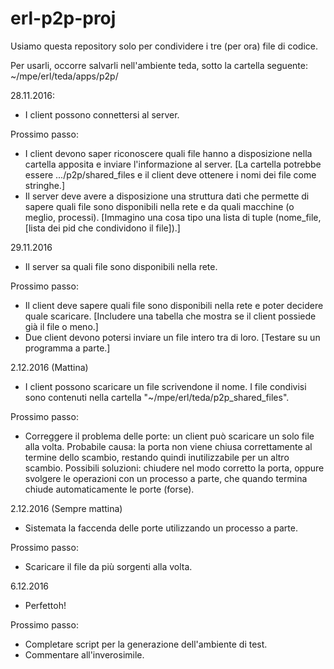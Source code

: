 # erl-p2p-proj

Usiamo questa repository solo per condividere i tre (per ora) file di codice.

Per usarli, occorre salvarli nell'ambiente teda, sotto la cartella seguente:
~/mpe/erl/teda/apps/p2p/

28.11.2016:
- I client possono connettersi al server.

Prossimo passo:
- I client devono saper riconoscere quali file hanno a disposizione nella cartella apposita e inviare l'informazione al server.
[La cartella potrebbe essere .../p2p/shared_files e il client deve ottenere i nomi dei file come stringhe.]
- Il server deve avere a disposizione una struttura dati che permette di sapere quali file sono disponibili nella rete e da quali macchine (o meglio, processi).
[Immagino una cosa tipo una lista di tuple (nome_file,[lista dei pid che condividono il file]).]

29.11.2016
- Il server sa quali file sono disponibili nella rete.

Prossimo passo:
- Il client deve sapere quali file sono disponibili nella rete e poter decidere quale scaricare.
[Includere una tabella che mostra se il client possiede già il file o meno.]
- Due client devono potersi inviare un file intero tra di loro.
[Testare su un programma a parte.]

2.12.2016 (Mattina)
- I client possono scaricare un file scrivendone il nome. I file condivisi sono contenuti nella cartella "~/mpe/erl/teda/p2p_shared_files".

Prossimo passo:
- Correggere il problema delle porte: un client può scaricare un solo file alla volta. 
Probabile causa: la porta non viene chiusa correttamente al termine dello scambio, restando quindi inutilizzabile per un altro scambio.
Possibili soluzioni: chiudere nel modo corretto la porta, oppure svolgere le operazioni con un processo a parte, che quando termina chiude automaticamente le porte (forse).

2.12.2016 (Sempre mattina)
- Sistemata la faccenda delle porte utilizzando un processo a parte.

Prossimo passo:
- Scaricare il file da più sorgenti alla volta.

6.12.2016
- Perfettoh!

Prossimo passo:
- Completare script per la generazione dell'ambiente di test.
- Commentare all'inverosimile.
